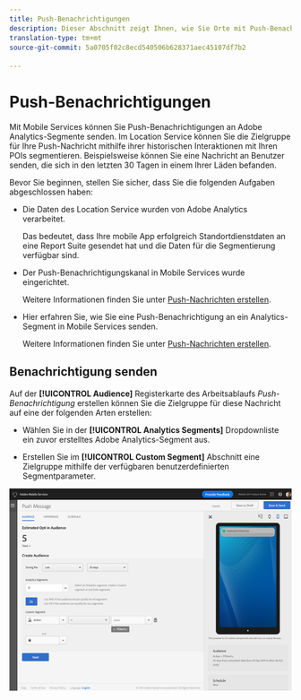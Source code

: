 ```yaml
---
title: Push-Benachrichtigungen
description: Dieser Abschnitt zeigt Ihnen, wie Sie Orte mit Push-Benachrichtigungen verwenden.
translation-type: tm+mt
source-git-commit: 5a0705f02c8ecd540506b628371aec45107df7b2

---
```



# Push-Benachrichtigungen

Mit Mobile Services können Sie Push-Benachrichtigungen an Adobe Analytics-Segmente senden. Im Location Service können Sie die Zielgruppe für Ihre Push-Nachricht mithilfe ihrer historischen Interaktionen mit Ihren POIs segmentieren. Beispielsweise können Sie eine Nachricht an Benutzer senden, die sich in den letzten 30 Tagen in einem Ihrer Läden befanden.

Bevor Sie beginnen, stellen Sie sicher, dass Sie die folgenden Aufgaben abgeschlossen haben:

* Die Daten des Location Service wurden von Adobe Analytics verarbeitet.

   Das bedeutet, dass Ihre mobile App erfolgreich Standortdienstdaten an eine Report Suite gesendet hat und die Daten für die Segmentierung verfügbar sind.

* Der Push-Benachrichtigungskanal in Mobile Services wurde eingerichtet.

   Weitere Informationen finden Sie unter [Push-Nachrichten erstellen](https://docs.adobe.com/content/help/en/mobile-services/using/manage-app-settings-ug/configuring-app/prerequisites-push-messaging.html).

* Hier erfahren Sie, wie Sie eine Push-Benachrichtigung an ein Analytics-Segment in Mobile Services senden.

   Weitere Informationen finden Sie unter [Push-Nachrichten erstellen](https://docs.adobe.com/content/help/en/mobile-services/using/messaging-ug/push-messages/t-create-push-message.html).

## Benachrichtigung senden

Auf der **[!UICONTROL Audience]** Registerkarte des Arbeitsablaufs *Push-Benachrichtigung* erstellen können Sie die Zielgruppe für diese Nachricht auf eine der folgenden Arten erstellen:

* Wählen Sie in der **[!UICONTROL Analytics Segments]** Dropdownliste ein zuvor erstelltes Adobe Analytics-Segment aus.

* Erstellen Sie im **[!UICONTROL Custom Segment]** Abschnitt eine Zielgruppe mithilfe der verfügbaren benutzerdefinierten Segmentparameter.

![Einrichten einer Push-Nachricht](/help/assets/push-set-up.png)
